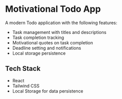 # Motivational Todo App

A modern Todo application with the following features:
- Task management with titles and descriptions
- Task completion tracking
- Motivational quotes on task completion
- Deadline setting and notifications
- Local storage persistence

## Tech Stack
- React
- Tailwind CSS
- Local Storage for data persistence
